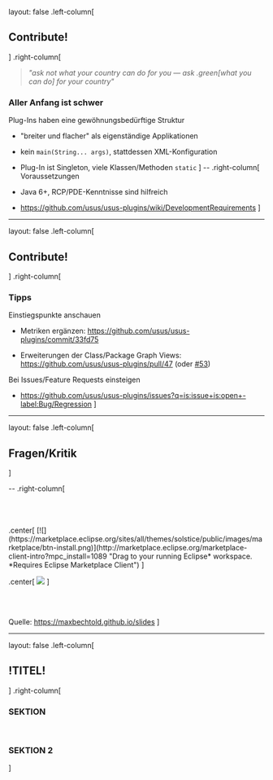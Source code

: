layout: false
.left-column[
## Contribute!
]
.right-column[
> *"ask not what your country can do for you — ask .green[what you can do] for your country"*

### Aller Anfang ist schwer

Plug-Ins haben eine gewöhnungsbedürftige Struktur

- "breiter und flacher" als eigenständige Applikationen

- kein `main(String... args)`, stattdessen XML-Konfiguration

- Plug-In ist Singleton, viele Klassen/Methoden `static`
]
--
.right-column[
Voraussetzungen

- Java 6+, RCP/PDE-Kenntnisse sind hilfreich

- https://github.com/usus/usus-plugins/wiki/DevelopmentRequirements
]

---

layout: false
.left-column[
## Contribute!
]
.right-column[
### Tipps

Einstiegspunkte anschauen
- Metriken ergänzen: https://github.com/usus/usus-plugins/commit/33fd75

- Erweiterungen der Class/Package Graph Views: https://github.com/usus/usus-plugins/pull/47 (oder [#53](https://github.com/usus/usus-plugins/pull/479))

Bei Issues/Feature Requests einsteigen
- https://github.com/usus/usus-plugins/issues?q=is:issue+is:open+-label:Bug/Regression
]

---
layout: false
.left-column[
## Fragen/Kritik
]

--
.right-column[

<br>
<br>
<br>
.center[ [![](https://marketplace.eclipse.org/sites/all/themes/solstice/public/images/marketplace/btn-install.png)](http://marketplace.eclipse.org/marketplace-client-intro?mpc_install=1089 "Drag to your running Eclipse* workspace. *Requires Eclipse Marketplace Client") ]

.center[ [![](https://marketplace.eclipse.org/sites/default/files/usus-marketplace.png)](http://projectusus.org) ]

<br>
<br>

Quelle: https://maxbechtold.github.io/slides
]

---

layout: false
.left-column[
## !TITEL!
]
.right-column[
### SEKTION

<br>

### SEKTION 2
]
